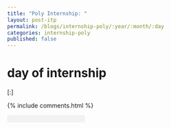 ```yaml
---
title: "Poly Internship: "
layout: post-itp
permalink: /blogs/internship-poly/:year/:month/:day
categories: internship-poly
published: false
---
```

#  day of internship

<span class="timestamp">[:]</span>


{% include comments.html %}

<input id="password-input" type="password" class="form-control w-100 text-center" style="border:0px; background-color:#f2f2f2;" onkeyup="unlock()">

<span class="disable-selection" onclick="loadText()" style="color:#0001;display:none;">nothing deep happened today</span>
<span class="disable-selection" id="truth" style="display:block;"></span>